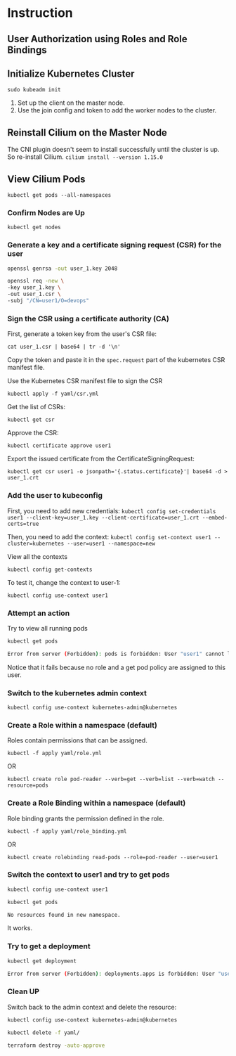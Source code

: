 # Instruction

## User Authorization using Roles and Role Bindings

## Initialize Kubernetes Cluster

`sudo kubeadm init`

1. Set up the client on the master node.
2. Use the join config and token to add the worker nodes to the cluster.

## Reinstall Cilium on the Master Node

The CNI plugin doesn't seem to install successfully until the cluster is up. So re-install Cilium.
`cilium install --version 1.15.0`

## View Cilium Pods

`kubectl get pods --all-namespaces`

### Confirm Nodes are Up

`kubectl get nodes`

### Generate a key and a certificate signing request (CSR) for the user

```bash
openssl genrsa -out user_1.key 2048

openssl req -new \
-key user_1.key \
-out user_1.csr \
-subj "/CN=user1/O=devops"
```

### Sign the CSR using a certificate authority (CA)

First, generate a token key from the user's CSR file:

`cat user_1.csr | base64 | tr -d '\n'`

Copy the token and paste it in the `spec.request` part of the kubernetes CSR manifest file.

Use the Kubernetes CSR manifest file to sign the CSR

`kubectl apply -f yaml/csr.yml`

Get the list of CSRs:

`kubectl get csr`

Approve the CSR:

`kubectl certificate approve user1`

Export the issued certificate from the CertificateSigningRequest:

`kubectl get csr user1 -o jsonpath='{.status.certificate}'| base64 -d > user_1.crt`

### Add the user to kubeconfig

First, you need to add new credentials:
`kubectl config set-credentials user1 --client-key=user_1.key --client-certificate=user_1.crt --embed-certs=true`

Then, you need to add the context:
`kubectl config set-context user1 --cluster=kubernetes --user=user1 --namespace=new`

View all the contexts

`kubectl config get-contexts`

To test it, change the context to user-1:

`kubectl config use-context user1`

### Attempt an action

Try to view all running pods

```bash
kubectl get pods

Error from server (Forbidden): pods is forbidden: User "user1" cannot list resource "pods" in API group "" in the namespace "default"
```

Notice that it fails because no role and a get pod policy are assigned to this user.

### Switch to the kubernetes admin context

`kubectl config use-context kubernetes-admin@kubernetes`

### Create a Role within a namespace (default)

Roles contain permissions that can be assigned.

`kubectl -f apply yaml/role.yml`

OR

`kubectl create role pod-reader --verb=get --verb=list --verb=watch --resource=pods`

### Create a Role Binding within a namespace (default)

Role binding grants the permission defined in the role.

`kubectl -f apply yaml/role_binding.yml`

OR

`kubectl create rolebinding read-pods --role=pod-reader --user=user1`

### Switch the context to user1 and try to get pods

```bash
kubectl config use-context user1

kubectl get pods

No resources found in new namespace.
```

It works.

### Try to get a deployment

```bash
kubectl get deployment

Error from server (Forbidden): deployments.apps is forbidden: User "user1" cannot list resource "deployments" in API group "apps" in the namespace "default"
```

### Clean UP

Switch back to the admin context and delete the resource:

```bash
kubectl config use-context kubernetes-admin@kubernetes

kubectl delete -f yaml/

terraform destroy -auto-approve
```
